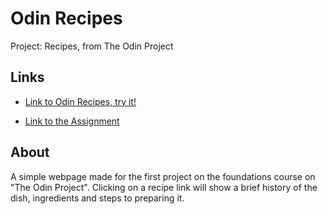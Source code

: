 # Odin Recipes
Project: Recipes, from The Odin Project

## Links

- [Link to Odin Recipes, try it!](https://morfenza.github.io/odin_recipes/)

- [Link to the Assignment](https://www.theodinproject.com/paths/foundations/courses/foundations/lessons/recipes)

## About
A simple webpage made for the first project on the foundations course on "The Odin Project". Clicking on a recipe link will show a brief history of the dish, ingredients and steps to preparing it.
